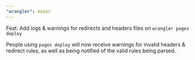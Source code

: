 ```yaml
---
"wrangler": minor
---
```


Feat: Add logs & warnings for redirects and headers files on `wrangler pages deploy`

People using `pages deploy` will now receive warnings for invalid headers & redirect rules, as well as being notified of the valid rules being parsed.
